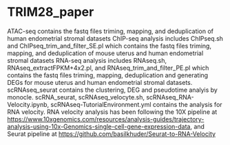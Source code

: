# TRIM28_paper
ATAC-seq contains the fastq files triming, mapping, and deduplication of human endometrial stromal datasets
ChIP-seq analysis includes ChIPseq.sh and ChIPseq_trim_and_filter_SE.pl which contains the fastq files triming, mapping, and deduplication of mouse uterus and human endometrial stromal datasets
RNA-seq analysis includes RNAseq.sh, RNAseq_extractFPKM+4x2.pl, and RNAseq_trim_and_filter_PE.pl which contains the fastq files triming, mapping, deduplication and generating DEGs for mouse uterus and human endometrial stromal datasets. 
scRNAseq_seurat contains the clustering, DEG and pseudotime analyis by monocle. scRNA_seurat, scRNAseq_velocyte.sh, scRNAseq_RNA-Velocity.ipynb, scRNAseq-TutorialEnvironment.yml contains the analysis for RNA velocity.
RNA velocity analysis has been following the 10X pipeline at https://www.10xgenomics.com/resources/analysis-guides/trajectory-analysis-using-10x-Genomics-single-cell-gene-expression-data, and Seurat pipeline at https://github.com/basilkhuder/Seurat-to-RNA-Velocity
